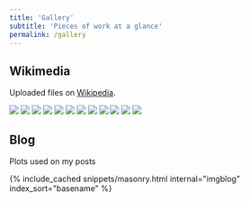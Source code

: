 ```yaml
---
title: 'Gallery'
subtitle: 'Pieces of work at a glance'
permalink: /gallery
---
```



## Wikimedia

Uploaded files on [Wikipedia](https://commons.wikimedia.org/wiki/Special:ListFiles?limit=50&user=dieghernan84).

<div class="masonry">
	<img class="item" src="https://upload.wikimedia.org/wikipedia/commons/thumb/a/a4/DO_Rueda_locator_map.svg/800px-DO_Rueda_locator_map.svg.png">
	<img class="item" src="https://upload.wikimedia.org/wikipedia/commons/thumb/6/6b/DO_Rioja_locator_map.svg/800px-DO_Rioja_locator_map.svg.png">
	<img class="item" src="https://upload.wikimedia.org/wikipedia/commons/thumb/7/7e/DO_Navarra_locator_map.svg/800px-DO_Navarra_locator_map.svg.png">
	<img class="item" src="https://upload.wikimedia.org/wikipedia/commons/thumb/7/75/DO_Cava_Catalu%C3%B1a_locator_map.svg/800px-DO_Cava_Catalu%C3%B1a_locator_map.svg.png">
	<img class="item" src="https://upload.wikimedia.org/wikipedia/commons/thumb/4/46/Population_density_by_NUTS_3_region_%282017%29.svg/1000px-Population_density_by_NUTS_3_region_%282017%29.svg.png">
	<img class="item" src="https://upload.wikimedia.org/wikipedia/commons/thumb/7/7a/Population_by_municipality_in_Spain_%282018%29.svg/1000px-Population_by_municipality_in_Spain_%282018%29.svg.png">  
	<img class="item" src="https://upload.wikimedia.org/wikipedia/commons/d/d8/Large_Urban_Areas_in_Spain_%282018%29.png">   
	<img class="item" src="https://upload.wikimedia.org/wikipedia/commons/thumb/9/9c/Meat_consumption_rate_%28kg%29_per_capita_by_country_gradient_map_%282002%29.svg/1000px-Meat_consumption_rate_%28kg%29_per_capita_by_country_gradient_map_%282002%29.svg.png">
	<img class="item" src="https://upload.wikimedia.org/wikipedia/commons/thumb/e/ec/Organ_donor_rate_per_million_by_country_gradient_map_%282017%29.svg/1000px-Organ_donor_rate_per_million_by_country_gradient_map_%282017%29.svg.png">  
	<img class="item" src="https://upload.wikimedia.org/wikipedia/commons/thumb/6/65/Prevalence_of_cocaine_use_as_percentage_of_population_by_country_gradient_map_%282009%29.svg/1000px-Prevalence_of_cocaine_use_as_percentage_of_population_by_country_gradient_map_%282009%29.svg.png">   
	<img class="item" src="https://upload.wikimedia.org/wikipedia/commons/thumb/7/7a/Population_by_municipality_in_Spain_%282018%29.svg/1000px-Population_by_municipality_in_Spain_%282018%29.svg.png">  
	<img class="item" src="https://upload.wikimedia.org/wikipedia/commons/thumb/9/9d/Meat_consumption_rate_%28kg%29_per_capita_by_country_gradient_map_%282009%29.svg/1000px-Meat_consumption_rate_%28kg%29_per_capita_by_country_gradient_map_%282009%29.svg.png">
</div>


## Blog

Plots used on my posts

{% include_cached snippets/masonry.html internal="imgblog" index_sort="basename" %}